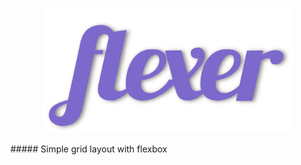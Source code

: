 
<p align="center">
<a href="http://nearbycoder.github.io/flexer"><img src="src/flexer.png" alt="alt text" width="400" height="200"></a>
</p>
##### Simple grid layout with flexbox
